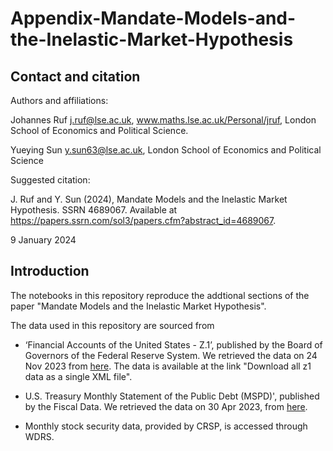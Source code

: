 # Appendix-Mandate-Models-and-the-Inelastic-Market-Hypothesis

## Contact and citation
Authors and affiliations:

Johannes Ruf j.ruf@lse.ac.uk, www.maths.lse.ac.uk/Personal/jruf, London School of Economics and Political Science.

Yueying Sun y.sun63@lse.ac.uk, London School of Economics and Political Science

Suggested citation:

J. Ruf and Y. Sun (2024), Mandate Models and the Inelastic Market Hypothesis. SSRN 4689067. Available at https://papers.ssrn.com/sol3/papers.cfm?abstract_id=4689067.

9 January 2024

## Introduction
The notebooks in this repository reproduce the addtional sections of the paper "Mandate Models and the Inelastic Market Hypothesis". 

The data used in this repository are sourced from 

- ‘Financial Accounts of the United States - Z.1’, published by the Board of Governors of the Federal Reserve System. We retrieved the data on 24 Nov 2023 from [here](https://www.federalreserve.gov/datadownload/Choose.aspx?rel=z1). The data is available at the link "Download all z1 data as a single XML file".

- U.S. Treasury Monthly Statement of the Public Debt (MSPD)', published by the Fiscal Data. We retrieved the data on 30 Apr 2023, from [here](https://fiscaldata.treasury.gov/datasets/monthly-statement-public-debt/summary-of-treasury-securities-outstanding). 

- Monthly stock security data, provided by CRSP, is accessed through WDRS.

